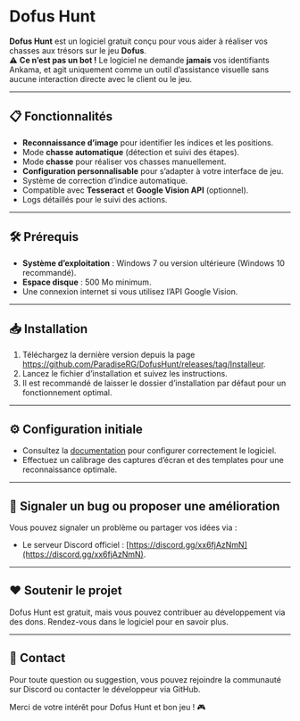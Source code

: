 # Dofus Hunt  

**Dofus Hunt** est un logiciel gratuit conçu pour vous aider à réaliser vos chasses aux trésors sur le jeu **Dofus**.  
⚠️ **Ce n’est pas un bot !** Le logiciel ne demande **jamais** vos identifiants Ankama, et agit uniquement comme un outil d’assistance visuelle sans aucune interaction directe avec le client ou le jeu.

---

## 📋 Fonctionnalités  
- **Reconnaissance d’image** pour identifier les indices et les positions.  
- Mode **chasse automatique** (détection et suivi des étapes).
- Mode **chasse** pour réaliser vos chasses manuellement.
- **Configuration personnalisable** pour s’adapter à votre interface de jeu.  
- Système de correction d’indice automatique.  
- Compatible avec **Tesseract** et **Google Vision API** (optionnel).  
- Logs détaillés pour le suivi des actions.  

---

## 🛠️ Prérequis  
- **Système d’exploitation** : Windows 7 ou version ultérieure (Windows 10 recommandé).  
- **Espace disque** : 500 Mo minimum.  
- Une connexion internet si vous utilisez l’API Google Vision.  

---

## 📥 Installation  
1. Téléchargez la dernière version depuis la page https://github.com/ParadiseRG/DofusHunt/releases/tag/Installeur.  
2. Lancez le fichier d’installation et suivez les instructions.  
3. Il est recommandé de laisser le dossier d’installation par défaut pour un fonctionnement optimal.  

---

## ⚙️ Configuration initiale  
- Consultez la [documentation](https://github.com/ParadiseRG/DofusHunt/blob/main/Doc%20Dofus%20Hunt%20v1.1.pdf) pour configurer correctement le logiciel.  
- Effectuez un calibrage des captures d’écran et des templates pour une reconnaissance optimale.  

---

## 🚨 Signaler un bug ou proposer une amélioration  
Vous pouvez signaler un problème ou partager vos idées via :  
- Le serveur Discord officiel : [https://discord.gg/xx6fjAzNmN](https://discord.gg/xx6fjAzNmN).  

---

## ❤️ Soutenir le projet  
Dofus Hunt est gratuit, mais vous pouvez contribuer au développement via des dons. Rendez-vous dans le logiciel pour en savoir plus.  

---

## 📧 Contact  
Pour toute question ou suggestion, vous pouvez rejoindre la communauté sur Discord ou contacter le développeur via GitHub.  

Merci de votre intérêt pour Dofus Hunt et bon jeu ! 🎮
